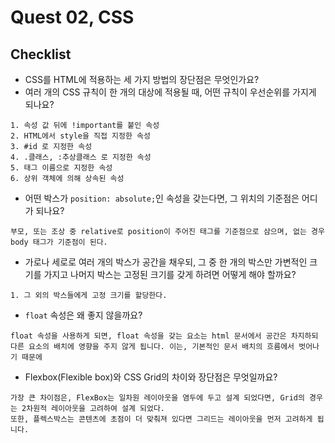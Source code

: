 # Quest 02, CSS

## Checklist

* CSS를 HTML에 적용하는 세 가지 방법의 장단점은 무엇인가요?
* 여러 개의 CSS 규칙이 한 개의 대상에 적용될 때, 어떤 규칙이 우선순위를 가지게 되나요?

```
1. 속성 값 뒤에 !important를 붙인 속성
2. HTML에서 style을 직접 지정한 속성
3. #id 로 지정한 속성
4. .클래스, :추상클래스 로 지정한 속성
5. 태그 이름으로 지정한 속성
6. 상위 객체에 의해 상속된 속성
```

* 어떤 박스가 `position: absolute;`인 속성을 갖는다면, 그 위치의 기준점은 어디가 되나요?

```
부모, 또는 조상 중 relative로 position이 주어진 태그를 기준점으로 삼으며, 없는 경우 body 태그가 기준점이 된다.
```

* 가로나 세로로 여러 개의 박스가 공간을 채우되, 그 중 한 개의 박스만 가변적인 크기를 가지고 나머지 박스는 고정된 크기를 갖게 하려면 어떻게 해야 할까요?

```
1. 그 외의 박스들에게 고정 크기를 할당한다.
```

* `float` 속성은 왜 좋지 않을까요?

```
float 속성을 사용하게 되면, float 속성을 갖는 요소는 html 문서에서 공간은 차지하되 다른 요소의 배치에 영향을 주지 않게 됩니다. 이는, 기본적인 문서 배치의 흐름에서 벗어나기 때문에
```

* Flexbox(Flexible box)와 CSS Grid의 차이와 장단점은 무엇일까요?

```
가장 큰 차이점은, FlexBox는 일차원 레이아웃을 염두에 두고 설계 되었다면, Grid의 경우는 2차원적 레이아웃을 고려하여 설계 되었다.
또한, 플렉스박스는 콘텐츠에 초점이 더 맞춰져 있다면 그리드는 레이아웃을 먼저 고려하게 됩니다.
```